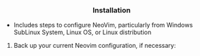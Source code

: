 ### <p style="text-align: center;">Installation</p>

- Includes steps to configure NeoVim, particularly from Windows SubLinux System, Linux OS, or Linux distribution



1. Back up your current Neovim configuration, if necessary:
